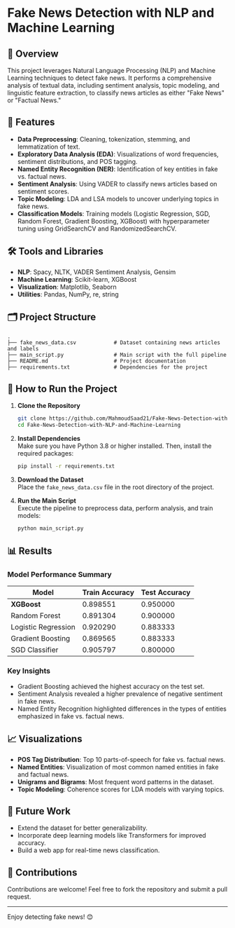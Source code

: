 # Fake News Detection with NLP and Machine Learning

## 📖 Overview
This project leverages Natural Language Processing (NLP) and Machine Learning techniques to detect fake news. It performs a comprehensive analysis of textual data, including sentiment analysis, topic modeling, and linguistic feature extraction, to classify news articles as either "Fake News" or "Factual News."  

## 🎯 Features
- **Data Preprocessing**: Cleaning, tokenization, stemming, and lemmatization of text.
- **Exploratory Data Analysis (EDA)**: Visualizations of word frequencies, sentiment distributions, and POS tagging.
- **Named Entity Recognition (NER)**: Identification of key entities in fake vs. factual news.
- **Sentiment Analysis**: Using VADER to classify news articles based on sentiment scores.
- **Topic Modeling**: LDA and LSA models to uncover underlying topics in fake news.
- **Classification Models**: Training models (Logistic Regression, SGD, Random Forest, Gradient Boosting, XGBoost) with hyperparameter tuning using GridSearchCV and RandomizedSearchCV.


## 🛠️ Tools and Libraries
- **NLP**: Spacy, NLTK, VADER Sentiment Analysis, Gensim
- **Machine Learning**: Scikit-learn, XGBoost
- **Visualization**: Matplotlib, Seaborn
- **Utilities**: Pandas, NumPy, re, string

## 🗂️ Project Structure
```
.
├── fake_news_data.csv            # Dataset containing news articles and labels
├── main_script.py                # Main script with the full pipeline
├── README.md                     # Project documentation
├── requirements.txt              # Dependencies for the project
```

## 🚀 How to Run the Project
1. **Clone the Repository**  
   ```bash
   git clone https://github.com/MahmoudSaad21/Fake-News-Detection-with-NLP-and-Machine-Learning.git
   cd Fake-News-Detection-with-NLP-and-Machine-Learning
   ```

2. **Install Dependencies**  
   Make sure you have Python 3.8 or higher installed. Then, install the required packages:  
   ```bash
   pip install -r requirements.txt
   ```

3. **Download the Dataset**  
   Place the `fake_news_data.csv` file in the root directory of the project.

4. **Run the Main Script**  
   Execute the pipeline to preprocess data, perform analysis, and train models:  
   ```bash
   python main_script.py
   ```

## 📊 Results
### Model Performance Summary
| Model                 | Train Accuracy | Test Accuracy |
|-----------------------|----------------|---------------|
| **XGBoost**           | 0.898551       | 0.950000      |
| Random Forest         | 0.891304       | 0.900000      |
| Logistic Regression   | 0.920290       | 0.883333      |
| Gradient Boosting     | 0.869565       | 0.883333      |
| SGD Classifier        | 0.905797       | 0.800000      |

### Key Insights
- Gradient Boosting achieved the highest accuracy on the test set.
- Sentiment Analysis revealed a higher prevalence of negative sentiment in fake news.
- Named Entity Recognition highlighted differences in the types of entities emphasized in fake vs. factual news.

## 📈 Visualizations
- **POS Tag Distribution**: Top 10 parts-of-speech for fake vs. factual news.
- **Named Entities**: Visualization of most common named entities in fake and factual news.
- **Unigrams and Bigrams**: Most frequent word patterns in the dataset.
- **Topic Modeling**: Coherence scores for LDA models with varying topics.

## 📝 Future Work
- Extend the dataset for better generalizability.
- Incorporate deep learning models like Transformers for improved accuracy.
- Build a web app for real-time news classification.

## 🤝 Contributions
Contributions are welcome! Feel free to fork the repository and submit a pull request.

--- 

Enjoy detecting fake news! 😊 
